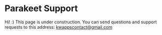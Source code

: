 # Parakeet Support
Hi! :) This page is under construction. You can send questions and support requests to this address: kwappscontact@gmail.com

